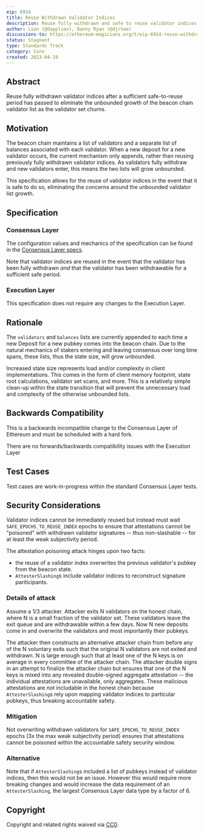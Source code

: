 ```yaml
---
eip: 6914
title: Reuse Withdrawn Validator Indices
description: Reuse fully withdrawn and safe to reuse validator indices for new beacon chain deposits.
author: Lion (@dapplion), Danny Ryan (@djrtwo)
discussions-to: https://ethereum-magicians.org/t/eip-6914-reuse-withdrawn-validator-indices/15253
status: Stagnant
type: Standards Track
category: Core
created: 2023-04-19
---
```


## Abstract

Reuse fully withdrawn validator indices after a sufficient safe-to-reuse period has passed to eliminate the unbounded growth of the beacon chain validator list as the validator set churns.

## Motivation

The beacon chain maintains a list of validators and a separate list of balances associated with each validator. When a new deposit for a new validator occurs, the current mechanism only appends, rather than reusing previously fully withdrawn validator indices. As validators fully withdraw and new validators enter, this means the two lists will grow unbounded.

This specification allows for the reuse of validator indices in the event that it is safe to do so, eliminating the concerns around the unbounded validator list growth.

## Specification

### Consensus Layer

The configuration values and mechanics of the specification can be found in the [Consensus Layer specs](https://github.com/ethereum/consensus-specs/blob/1a38b83e5db8638ee01c9461cccf11e7d8a3ebce/specs/_features/eip6914).

Note that validator indices are reused in the event that the validator has been fully withdrawn *and* that the validator has been withdrawable for a sufficient safe period.

### Execution Layer

This specification does not require any changes to the Execution Layer.

## Rationale

The `validators` and `balances` lists are currently appended to each time a new Deposit for a new pubkey comes into the beacon chain. Due to the natural mechanics of stakers entering and leaving consensus over long time spans, these lists, thus the state size, will grow unbounded.

Increased state size represents load and/or complexity in client implementations. This comes in the form of client memory footprint, state root calculations, validator set scans, and more. This is a relatively simple clean-up within the state transition that will prevent the unnecessary load and complexity of the otherwise unbounded lists.

## Backwards Compatibility

This is a backwards incompatible change to the Consensus Layer of Ethereum and must be scheduled with a hard fork.

There are no forwards/backwards compatibility issues with the Execution Layer

## Test Cases

Test cases are work-in-progress within the standard Consensus Layer tests.

## Security Considerations

Validator indices cannot be immediately reused but instead must wait `SAFE_EPOCHS_TO_REUSE_INDEX` epochs to ensure that attestations cannot be "poisoned" with withdrawn validator signatures -- thus non-slashable -- for at least the weak subjectivity period.

The attestation poisoning attack hinges upon two facts:

* the reuse of a validator index overwrites the previous validator's pubkey from the beacon state.
* `AttesterSlashing`s include validator indices to reconstruct signature pariticipants.

### Details of attack

Assume a 1/3 attacker. Attacker exits N validators on the honest chain, where N is a small fraction of the validator set. These validators leave the exit queue and are withdrawable within a few days. Now N new deposits come in and overwrite the validators and most importantly their pubkeys.

The attacker then constructs an alternative attacker chain from before any of the N voluntary exits such that the original N validators are not exited and withdrawn. N is large enough such that at least one of the N keys is on average in every committee of the attacker chain. The attacker double signs in an attempt to finalize the attacker chain but ensures that one of the N keys is mixed into any revealed double-signed aggregate attestation -- the individual attestations are unavailable, only aggregates. These malicious attestations are *not* includable in the honest chain because `AttesterSlashing`s rely upon mapping validator indices to particular pubkeys, thus breaking accountable safety.

### Mitigation

Not overwriting withdrawn validators for `SAFE_EPOCHS_TO_REUSE_INDEX` epochs (3x the max weak subjectivity period) ensures that attestations cannot be poisoned within the accountable safety security window.

### Alternative

Note that if `AttesterSlashing`s included a list of pubkeys instead of validator indices, then this would not be an issue. However this would require more breaking changes and would increase the data requirement of an `AttesterSlashing`, the largest Consensus Layer data type by a factor of 6.

## Copyright

Copyright and related rights waived via [CC0](../LICENSE.md).

